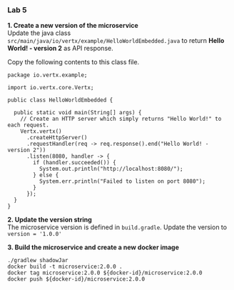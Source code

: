 ### Lab 5

**1. Create a new version of the microservice**  
Update the java class `src/main/java/io/vertx/example/HelloWorldEmbedded.java` to return **Hello World! - version 2** as API response.  

Copy the following contents to this class file.
```
package io.vertx.example;

import io.vertx.core.Vertx;

public class HelloWorldEmbedded {

  public static void main(String[] args) {
    // Create an HTTP server which simply returns "Hello World!" to each request.
    Vertx.vertx()
      .createHttpServer()
      .requestHandler(req -> req.response().end("Hello World! - version 2"))
      .listen(8080, handler -> {
        if (handler.succeeded()) {
          System.out.println("http://localhost:8080/");
        } else {
          System.err.println("Failed to listen on port 8080");
        }
      });
  }
}
```

**2. Update the version string**  
The microservice version is defined in `build.gradle`. Update the version to `version = '1.0.0'`  

**3. Build the microservice and create a new docker image**  
```
./gradlew shadowJar
docker build -t microservice:2.0.0 .
docker tag microservice:2.0.0 ${docker-id}/microservice:2.0.0
docker push ${docker-id}/microservice:2.0.0
```
